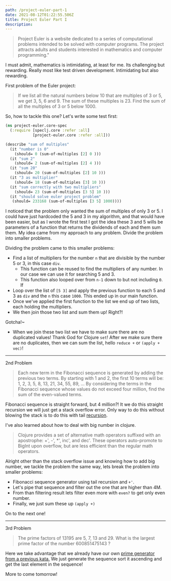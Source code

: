 ```yaml
---
path: /project-euler-part-1
date: 2021-08-12T01:22:55.506Z
title: Project Euler Part I
description: 
---
```


>Project Euler is a website dedicated to a series of computational problems intended to be solved with computer programs. The project attracts adults and students interested in mathematics and computer programming."

I must admit, mathematics is intimidating, at least for me.
Its challenging but rewarding. Really most like test driven development.
Intimidating but also rewarding.

First problem of the Euler project:
>If we list all the natural numbers below 10 that are multiples of 3 or 5, we get 3, 5, 6 and 9. The sum of these multiples is 23.
>Find the sum of all the multiples of 3 or 5 below 1000.

So, how to tackle this one?
Let's write some test first:
```clojure
(ns project-euler.core-spec
  (:require [speclj.core :refer :all]
            [project-euler.core :refer :all]))

(describe "sum of multiples"
  (it "number is 0"
    (should= 0 (sum-of-multiples [2] 0 )))
  (it "sum 2"
    (should= 2 (sum-of-multiples [2] 4 )))
  (it "sum 20"
    (should= 20 (sum-of-multiples [2] 10 )))
  (it "3 as multiplier"
    (should= 18 (sum-of-multiples [3] 10 )))
  (it "sum correctly with two multipliers"
    (should= 23 (sum-of-multiples [3 5] 10 )))
  (it "should solve euler project problem"
   (should= 233168 (sum-of-multiples [3 5] 1000))))
```

I noticed that the problem only wanted the sum of multiples of only 3 or 5.
I could have just hardcoded the 5 and 3 in my algorithm, and that would have been easier, but as I wrote the first test
I got the idea these 3 and 5 wills be parameters of a function that returns the dividends of each and them sum them.
My idea came from my approach to any problem. Divide the problem into smaller problems.

Dividing the problem came to this smaller problems:
* Find a list of multipliers for the number `n` that are divisible by the number 5 or 3, in this case `div`.
    * This function can be reused to find the multipliers of any number. In our case we can use it for searching 5 and 3.
    * This function also looped over from `n-1` down to but not including `0`. If      
* Loop over the list of `[5 3]` and apply the previous function to each 5 and 3 as `div` and the `n` this case `1000`.
 This ended up in our main function.
* Once we've applied the first function to the list we end up of two lists, each holding the multipliers.
* We then join those two list and sum them up! Right?!

Gotcha!~
* When we join these two list we have to make sure there are no duplicated values! Thank God for Clojure `set`!
After we make sure there are no duplicates, then we can sum the list, hello `reduce +` or `(apply + vec)`!


-----

2nd Problem

> Each new term in the Fibonacci sequence is generated by adding the previous two terms. By starting with 1 and 2, the first 10 terms will be:
  1, 2, 3, 5, 8, 13, 21, 34, 55, 89, ...
  By considering the terms in the Fibonacci sequence whose values do not exceed four million, find the sum of the even-valued terms.

 Fibonacci sequence is straight forward, but 4 million?!
 It we do this straight recursion we will just get a stack overflow error.
 Only way to do this without blowing the stack is to do this with tail [recursion](/blog/tail-recursions). 
 
 I've also learned about how to deal with big number in clojure.
 
>Clojure provides a set of alternative math operators suffixed with an apostrophe: +', -', *', inc', and dec'. 
>These operators auto-promote to BigInt upon overflow, but are less efficient than the regular math operators.
 
Alright other than the stack overflow issue and knowing how to add big number, we tackle the problem the same way, lets break 
the problem into smaller problems:
* Fibonacci sequence generator using tail recursion and `+'`.
* Let's pipe that sequence and filter out the one that are higher than 4M.
* From than filtering result lets filter even more with `even?` to get only even number.
* Finally, we just sum these up `(apply +)`

On to the next one!

------
3rd Problem
>The prime factors of 13195 are 5, 7, 13 and 29.
What is the largest prime factor of the number 600851475143 ?

Here we take advantage that we already have our own [prime generator from a previous kata.](/blog/prime-factors-kata)
We just generate the sequence sort it ascending and get the last element in the sequence!

More to come tomorrow!
